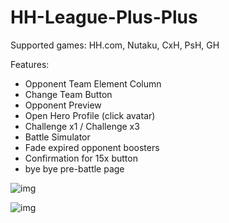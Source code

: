 # HH-League-Plus-Plus

Supported games: HH.com, Nutaku, CxH, PsH, GH

Features:
- Opponent Team Element Column
- Change Team Button
- Opponent Preview
- Open Hero Profile (click avatar)
- Challenge x1 / Challenge x3
- Battle Simulator
- Fade expired opponent boosters
- Confirmation for 15x button
- bye bye pre-battle page 

![img](https://github.com/HH-GAME-MM/HH-Leagues-Plus-Plus/assets/107755486/9264bbe5-3c5f-438f-95b3-832cc04bf3fb)

![img](https://github.com/HH-GAME-MM/HH-Leagues-Plus-Plus/assets/107755486/855c753a-dae1-4c84-be9e-ee703b16b2f6)
